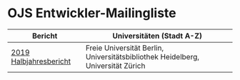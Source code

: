 # OJS Entwickler-Mailingliste

| Bericht | Universitäten (Stadt A-Z) |
| --- |  --- |
[2019 Halbjahresbericht](berichte/2019-02.md) | Freie Universität Berlin, Universitätsbibliothek Heidelberg, Universität Zürich |



